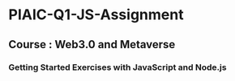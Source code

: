 # PIAIC-Q1-JS-Assignment
## Course : Web3.0 and Metaverse
### Getting Started Exercises with JavaScript and Node.js
